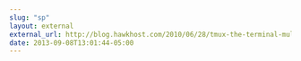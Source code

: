 ```yaml
---
slug: "sp"
layout: external
external_url: http://blog.hawkhost.com/2010/06/28/tmux-the-terminal-multiplexer/
date: 2013-09-08T13:01:44-05:00
---
```

